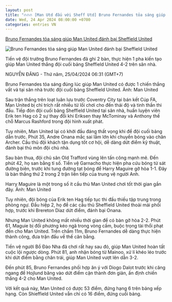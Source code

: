 ```yaml
---
layout: post
title: "🔥🔥🔥 [Man Utd đấu với Sheff Utd] Bruno Fernandes tỏa sáng giúp Man United đánh bại Sheffield United"
date: Wed, 24 Apr 2024 08:00:00 +0700
categories: entries VN
---
```

[Bruno Fernandes tỏa sáng giúp Man United đánh bại Sheffield United](https://laodong.vn/bong-da-quoc-te/bruno-fernandes-toa-sang-giup-man-united-danh-bai-sheffield-united-1331792.ldo)

![Bruno Fernandes tỏa sáng giúp Man United đánh bại Sheffield United](https://media-cdn-v2.laodong.vn/storage/newsportal/2024/4/24/1331792/Bruno-Man-United.jpg?w=800&h=420&crop=auto&scale=both)

Tiền vệ đội trưởng Bruno Fernandes đã ghi 2 bàn, thực hiện 1 pha kiến tạo giúp Man United thắng đội cuối bảng Sheffield United 4-2 trên sân nhà.

NGUYỄN ĐĂNG - Thứ năm, 25/04/2024 06:31 (GMT+7)

Bruno Fernandes tỏa sáng đúng lúc giúp Man United có được 1 chiến thắng vất vả tại sân nhà trước đội cuối bảng Sheffield United. Ảnh: Man United

Sau trận thắng trên loạt luân lưu trước Coventry City tại bán kết Cúp FA, Man United bị chỉ trích rất nhiều từ lối chơi cho đến thái độ và tinh thần thi đấu. Tiếp đón đội cuối bảng Sheffield United tại sân nhà, huấn luyện viên Erik ten Hag có 2 sự thay đổi khi Eriksen thay McTominay và Anthony thế chỗ Marcus Rashford trong đội hình xuất phát.

Tuy nhiên, Man United lại có khởi đầu đáng thất vọng khi để đội cuối bảng dẫn trước. Phút 35, Andre Onana mắc sai lầm lớn khi chuyền bóng vào chân Archer. Cầu thủ đội khách tận dụng tốt cơ hội, dễ dàng dứt điểm kỹ thuật, đánh bại thủ môn đội chủ nhà.

Sau bàn thua, đội chủ sân Old Trafford vùng lên tấn công mạnh mẽ. Đến phút 42, họ san bằng tỉ số. Tiền vệ Garnacho thực hiện pha cứu bóng từ sát đường biên, trước khi tung đường tạt bóng để Harry Maguire gỡ hòa 1-1. Đây là bàn thắng thứ 2 trong 2 trận liên tiếp của trung vệ người Anh.

Harry Maguire là một trong số ít cầu thủ Man United chơi tốt thời gian gần đây. Ảnh: Man United

Tuy nhiên, đội bóng của Erik ten Hag tiếp tục thi đấu thiếu tập trung trong phòng ngự. Đầu hiệp 2, họ để các cầu thủ Sheffield United thoải mái phối hợp, trước khi Brereton Diaz dứt điểm, đánh bại Onana.

Nhưng Man United không mất nhiều thời gian để có bàn gỡ hòa 2-2. Phút 61, Maguie bị đối phương kéo ngã trong vòng cấm, buộc trọng tài thổi phạt đền cho Man United. Trên chấm 11m, Bruno Fernandes dễ dàng thực hiện thành công, đưa trận đấu về thế cân bằng.

Tiền vệ người Bồ Đào Nha đã chơi rất hay sau đó, giúp Man United hoàn tất cuộc lội ngược dòng. Phút 81, anh nhận bóng từ Mainoo, xử lí khéo léo trước khi dứt điểm bằng chân trái, giúp Man United vượt lên dẫn 3-2.

Đến phút 85, Bruno Fernandes phối hợp ăn ý với Diogo Dalot trước khi căng ngang để Hojlund băng vào dứt điểm cận thành đơn giản, ấn định chiến thắng 4-2 cho Man United.

Với kết quả này, Man United có được 53 điểm, đứng hạng 6 trên bảng xếp hạng. Còn Shieffield United vẫn chỉ có 16 điểm, đứng cuối bảng.

